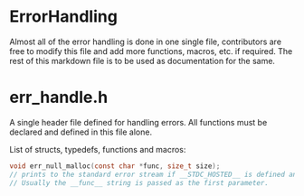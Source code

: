 # ErrorHandling
Almost all of the error handling is done in one single file, contributors are free to modify this file and add more functions, macros, etc. if required. The rest of this markdown file is to be used as documentation for the same.

# err\_handle.h
A single header file defined for handling errors. All functions must be declared and defined in this file alone.

List of structs, typedefs, functions and macros:
```c
void err_null_malloc(const char *func, size_t size);
// prints to the standard error stream if __STDC_HOSTED__ is defined and exits.
// Usually the __func__ string is passed as the first parameter.
```
